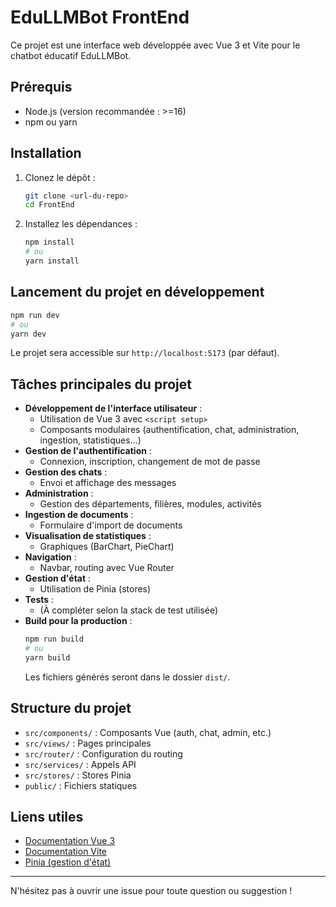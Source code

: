 # EduLLMBot FrontEnd

Ce projet est une interface web développée avec Vue 3 et Vite pour le chatbot éducatif EduLLMBot.

## Prérequis
- Node.js (version recommandée : >=16)
- npm ou yarn

## Installation
1. Clonez le dépôt :
   ```bash
   git clone <url-du-repo>
   cd FrontEnd
   ```
2. Installez les dépendances :
   ```bash
   npm install
   # ou
   yarn install
   ```

## Lancement du projet en développement
```bash
npm run dev
# ou
yarn dev
```
Le projet sera accessible sur `http://localhost:5173` (par défaut).

## Tâches principales du projet
- **Développement de l'interface utilisateur** :
  - Utilisation de Vue 3 avec `<script setup>`
  - Composants modulaires (authentification, chat, administration, ingestion, statistiques...)
- **Gestion de l'authentification** :
  - Connexion, inscription, changement de mot de passe
- **Gestion des chats** :
  - Envoi et affichage des messages
- **Administration** :
  - Gestion des départements, filières, modules, activités
- **Ingestion de documents** :
  - Formulaire d'import de documents
- **Visualisation de statistiques** :
  - Graphiques (BarChart, PieChart)
- **Navigation** :
  - Navbar, routing avec Vue Router
- **Gestion d'état** :
  - Utilisation de Pinia (stores)
- **Tests** :
  - (À compléter selon la stack de test utilisée)
- **Build pour la production** :
  ```bash
  npm run build
  # ou
  yarn build
  ```
  Les fichiers générés seront dans le dossier `dist/`.

## Structure du projet
- `src/components/` : Composants Vue (auth, chat, admin, etc.)
- `src/views/` : Pages principales
- `src/router/` : Configuration du routing
- `src/services/` : Appels API
- `src/stores/` : Stores Pinia
- `public/` : Fichiers statiques



## Liens utiles
- [Documentation Vue 3](https://vuejs.org/)
- [Documentation Vite](https://vitejs.dev/)
- [Pinia (gestion d'état)](https://pinia.vuejs.org/)

---
N'hésitez pas à ouvrir une issue pour toute question ou suggestion !
